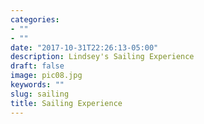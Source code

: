 ```yaml
---
categories:
- ""
- ""
date: "2017-10-31T22:26:13-05:00"
description: Lindsey's Sailing Experience
draft: false
image: pic08.jpg
keywords: ""
slug: sailing
title: Sailing Experience
---
```



